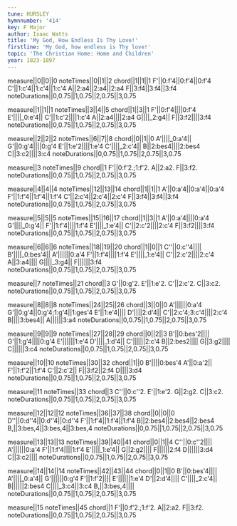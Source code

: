 ```yaml
---
tune: HURSLEY
hymnnumber: '414'
key: F Major
author: Isaac Watts
title: 'My God, How Endless Is Thy Love!'
firstline: 'My God, how endless is Thy love!'
topic: 'The Christian Home: Home and Children'
year: 1823-1897
---
```

measure||0||0||0
noteTimes||0||1||2
chord||1||1||1
F'||0:f'4||0:f'4||0:f'4
C'||1:c'4||1:c'4||1:c'4
A||2:a4||2:a4||2:a4
F||3:f4||3:f4||3:f4
noteDurations||0,0.75||1,0.75||2,0.75||3,0.75

measure||1||1||1
noteTimes||3||4||5
chord||1||3||1
F'||0:f'4||||0:f'4
E'||||_0:e'4||
C'||1:c'2||||1:c'4
A||2:a4||||2:a4
G||||_2:g4||
F||3:f2||||3:f4
noteDurations||0,0.75||1,0.75||2,0.75||3,0.75

measure||2||2||2
noteTimes||6||7||8
chord||0||1||0
A'||||_0:a'4||
G'||0:g'4||||0:g'4
E'||1:e'2||||1:e'4
C'||||_2:c'4||
B||2:bes4||||2:bes4
C||3:c2||||3:c4
noteDurations||0,0.75||1,0.75||2,0.75||3,0.75

measure||3
noteTimes||9
chord||1
F'||0:f'2.;1:f'2.
A||2:a2.
F||3:f2.
noteDurations||0,0.75||1,0.75||2,0.75||3,0.75

measure||4||4||4
noteTimes||12||13||14
chord||1||1||1
A'||0:a'4||0:a'4||0:a'4
F'||1:f'4||1:f'4||1:f'4
C'||2:c'4||2:c'4||2:c'4
F||3:f4||3:f4||3:f4
noteDurations||0,0.75||1,0.75||2,0.75||3,0.75

measure||5||5||5
noteTimes||15||16||17
chord||1||3||1
A'||0:a'4||||0:a'4
G'||||_0:g'4||
F'||1:f'4||||1:f'4
E'||||_1:e'4||
C'||2:c'2||||2:c'4
F||3:f2||||3:f4
noteDurations||0,0.75||1,0.75||2,0.75||3,0.75

measure||6||6||6
noteTimes||18||19||20
chord||1||0||1
C''||0:c''4||||
B'||||_0:bes'4||
A'||||||0:a'4
F'||1:f'4||||1:f'4
E'||||_1:e'4||
C'||2:c'2||||2:c'4
A||3:a4||||
G||||_3:g4||
F||||||3:f4
noteDurations||0,0.75||1,0.75||2,0.75||3,0.75

measure||7
noteTimes||21
chord||3
G'||0:g'2.
E'||1:e'2.
C'||2:c'2.
C||3:c2.
noteDurations||0,0.75||1,0.75||2,0.75||3,0.75

measure||8||8||8
noteTimes||24||25||26
chord||3||0||0
A'||||||0:a'4
G'||0:g'4||0:g'4;1:g'4||1:ges'4
E'||1:e'4||||
D'||||2:d'4||
C'||2:c'4;3:c'4||||2:c'4
B||||3:bes4||
A||||||3:a4
noteDurations||0,0.75||1,0.75||2,0.75||3,0.75

measure||9||9||9
noteTimes||27||28||29
chord||0||2||3
B'||0:bes'2||||
G'||1:g'4||||0:g'4
E'||||||1:e'4
D'||||_1:d'4||
C'||||||2:c'4
B||2:bes2||||
G||3:g2||||
C||||||3:c4
noteDurations||0,0.75||1,0.75||2,0.75||3,0.75

measure||10||10
noteTimes||30||32
chord||1||0
B'||||0:bes'4
A'||0:a'2||
F'||1:f'2||1:f'4
C'||2:c'2||
F||3:f2||2:f4
D||||3:d4
noteDurations||0,0.75||1,0.75||2,0.75||3,0.75

measure||11
noteTimes||33
chord||3
C''||0:c''2.
E'||1:e'2.
G||2:g2.
C||3:c2.
noteDurations||0,0.75||1,0.75||2,0.75||3,0.75

measure||12||12||12
noteTimes||36||37||38
chord||0||0||0
D''||0:d''4||0:d''4||0:d''4
F'||1:f'4||1:f'4||1:f'4
B||2:bes4||2:bes4||2:bes4
B,||3:bes,4||3:bes,4||3:bes,4
noteDurations||0,0.75||1,0.75||2,0.75||3,0.75

measure||13||13||13
noteTimes||39||40||41
chord||0||1||4
C''||0:c''2||||
A'||||||0:a'4
F'||1:f'4||||1:f'4
E'||||_1:e'4||
G||2:g2||||
F||||||2:f4
D||||||3:d4
C||3:c2||||
noteDurations||0,0.75||1,0.75||2,0.75||3,0.75

measure||14||14||14
noteTimes||42||43||44
chord||0||1||0
B'||0:bes'4||||
A'||||_0:a'4||
G'||||||0:g'4
F'||1:f'2||||
E'||||||1:e'4
D'||2:d'4||||
C'||||_2:c'4||
B||||||2:bes4
C||||_3:c4||3:c4
B,||3:bes,4||||
noteDurations||0,0.75||1,0.75||2,0.75||3,0.75

measure||15
noteTimes||45
chord||1
F'||0:f'2.;1:f'2.
A||2:a2.
F||3:f2.
noteDurations||0,0.75||1,0.75||2,0.75||3,0.75

